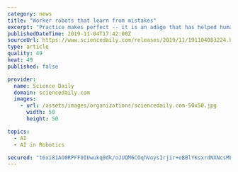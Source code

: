 ```yaml
---
category: news
title: "Worker robots that learn from mistakes"
excerpt: "Practice makes perfect -- it is an adage that has helped humans become highly dexterous and now it is an approach that is being applied to robots. Computer scientists at the University of Leeds are using the artificial intelligence (AI) techniques of ..."
publishedDateTime: 2019-11-04T17:42:00Z
sourceUrl: https://www.sciencedaily.com/releases/2019/11/191104083224.htm
type: article
quality: 49
heat: 49
published: false

provider:
  name: Science Daily
  domain: sciencedaily.com
  images:
    - url: /assets/images/organizations/sciencedaily.com-50x50.jpg
      width: 50
      height: 50

topics:
  - AI
  - AI in Robotics

secured: "t6xi81AO0RPFF0IUwukq0dk/oJUQM6COqhVoysIrjir+eBBlYKsxrdNXNcsMLErsrHLaxHStcBHxTe4b8XXoE6PGvKNiILfowTTgAnTX8LJfqEX2id1sugtI2JEcIQrAP6lfej6kb26gGQl/iOBIMCPzYcIieOmRrFJuDKnL6BaP7CTrcItS9plSOWaB1qRqP+E7kxhYUYzTl3s756aHkHcm786DVKHfoQ1bmTFf0un9sUJuVD/QWCFYdL0gPsY9KC3IPEeOlkm0574k3MV7sA==;lnB3kYacBH4zJSrBmo1MLw=="
---
```


